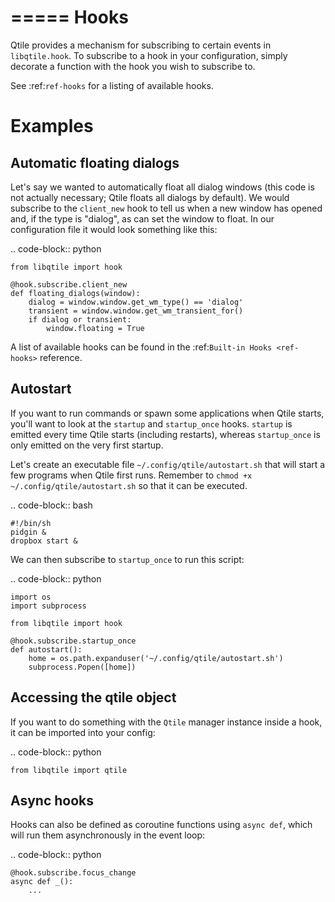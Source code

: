 =====
Hooks
=====

Qtile provides a mechanism for subscribing to certain events in `libqtile.hook`.
To subscribe to a hook in your configuration, simply decorate a function with
the hook you wish to subscribe to.

See :ref:`ref-hooks` for a listing of available hooks.

Examples
========

Automatic floating dialogs
--------------------------

Let's say we wanted to automatically float all dialog windows (this code is not
actually necessary; Qtile floats all dialogs by default). We would subscribe to
the `client_new` hook to tell us when a new window has opened and, if the
type is "dialog", as can set the window to float. In our configuration file it
would look something like this:

.. code-block:: python

    from libqtile import hook

    @hook.subscribe.client_new
    def floating_dialogs(window):
        dialog = window.window.get_wm_type() == 'dialog'
        transient = window.window.get_wm_transient_for()
        if dialog or transient:
            window.floating = True

A list of available hooks can be found in the
:ref:`Built-in Hooks <ref-hooks>` reference.

Autostart
---------

If you want to run commands or spawn some applications when Qtile starts, you'll
want to look at the `startup` and `startup_once` hooks. `startup` is
emitted every time Qtile starts (including restarts), whereas `startup_once`
is only emitted on the very first startup.

Let's create an executable file `~/.config/qtile/autostart.sh` that will
start a few programs when Qtile first runs. Remember to `chmod +x ~/.config/qtile/autostart.sh` so
that it can be executed.

.. code-block:: bash

    #!/bin/sh
    pidgin &
    dropbox start &

We can then subscribe to `startup_once` to run this script:

.. code-block:: python

    import os
    import subprocess

    from libqtile import hook

    @hook.subscribe.startup_once
    def autostart():
        home = os.path.expanduser('~/.config/qtile/autostart.sh')
        subprocess.Popen([home])

Accessing the qtile object
--------------------------

If you want to do something with the `Qtile` manager instance inside a hook,
it can be imported into your config:

.. code-block:: python

    from libqtile import qtile

Async hooks
-----------

Hooks can also be defined as coroutine functions using `async def`, which
will run them asynchronously in the event loop:

.. code-block:: python

    @hook.subscribe.focus_change
    async def _():
        ...
